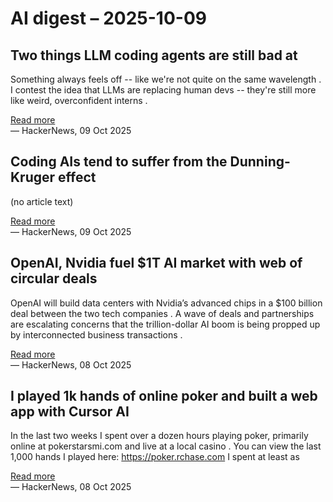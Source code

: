 # AI digest – 2025-10-09

## Two things LLM coding agents are still bad at

Something always feels off -- like we're not quite on the same wavelength . I contest the idea that LLMs are replacing human devs -- they're still more like weird, overconfident interns .

[Read more](https://kix.dev/two-things-llm-coding-agents-are-still-bad-at/)  
— HackerNews, 09 Oct 2025

## Coding AIs tend to suffer from the Dunning-Kruger effect

(no article text)

[Read more](https://www.unite.ai/coding-ais-tend-to-suffer-from-the-dunning-kruger-effect/)  
— HackerNews, 09 Oct 2025

## OpenAI, Nvidia fuel $1T AI market with web of circular deals

OpenAI will build data centers with Nvidia’s advanced chips in a $100 billion deal between the two tech companies . A wave of deals and partnerships are escalating concerns that the trillion-dollar AI boom is being propped up by interconnected business transactions .

[Read more](https://www.bloomberg.com/news/features/2025-10-07/openai-s-nvidia-amd-deals-boost-1-trillion-ai-boom-with-circular-deals)  
— HackerNews, 08 Oct 2025

## I played 1k hands of online poker and built a web app with Cursor AI

In the last two weeks I spent over a dozen hours playing poker, primarily online at pokerstarsmi.com and live at a local casino . You can view the last 1,000 hands I played here: https://poker.rchase.com I spent at least as

[Read more](https://blog.rchase.com/i-played-1-000-hands-of-online-poker-and-built-a-web-app-with-cursor-ai/)  
— HackerNews, 08 Oct 2025
